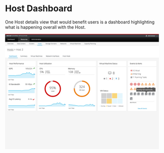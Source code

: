 # Host Dashboard

One Host details view that would benefit users is a dashboard highlighting what is happening overall with the Host.  

![hostdashboard](img/host-dashboard.jpg)

